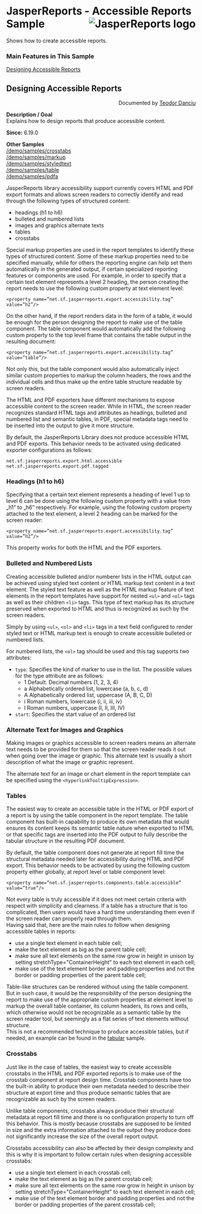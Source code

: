 
# <a name='top'>JasperReports</a> - Accessible Reports Sample <img src="https://jasperreports.sourceforge.net/resources/jasperreports.svg" alt="JasperReports logo" style="float:right"/>

Shows how to create accessible reports.

### Main Features in This Sample

[Designing Accessible Reports](#accessible)
				

## <a name='accessible'>Designing</a> Accessible Reports
<div style="text-align:right; width:100%">Documented by <a href='mailto:teodord@users.sourceforge.net'>Teodor Danciu</a></div>


**Description / Goal**	\
Explains how to design reports that produce accessible content.

**Since:** 6.19.0

**Other Samples** \
[/demo/samples/crosstabs](../crosstabs/index.html)\
[/demo/samples/markup](../markup/index.html)\
[/demo/samples/styledtext](../styledtext/index.html)\
[/demo/samples/table](../table/index.html)\
[/demo/samples/pdfa](../pdfa/index.html)


JasperReports library accessibility support currently covers HTML and PDF export formats and allows screen readers to correctly identify and read through the following types of structured content:
- headings (h1 to h6)
- bulleted and numbered lists
- images and graphics alternate texts
- tables
- crosstabs

Special markup properties are used in the report templates to identify these types of structured content. Some of these markup properties need to be specified manually, while for others the reporting engine can help set them automatically in the generated output, if certain specialized reporting features or components are used. For example, in order to specify that a certain text element represents a level 2 heading, the person creating the report needs to use the following custom property at text element level:
``` 
<property name=”net.sf.jasperreports.export.accessibility.tag” value=”h2”/>
```
On the other hand, if the report renders data in the form of a table, it would be enough for the person designing the report to make use of the table component. The table component would automatically add the following custom property to the top level frame that contains the table output in the resulting document:
```
<property name=”net.sf.jasperreports.export.accessibility.tag” value=”table”/>
```
Not only this, but the table component would also automatically inject similar custom properties to markup the column headers, the rows and the individual cells and thus make up the entire table structure readable by screen readers.

The HTML and PDF exporters have different mechanisms to expose accessible content to the screen reader. While in HTML, the screen reader recognizes standard HTML tags and attributes as headings, bulleted and numbered list and semantic tables, in PDF, special metadata tags need to be inserted into the output to give it more structure.

By default, the JasperReports Library does not produce accessible HTML and PDF exports. This behavior needs to be activated using dedicated exporter configurations as follows:
```
net.sf.jasperreports.export.html.accessible
net.sf.jasperreports.export.pdf.tagged
```
### Headings (h1 to h6)

Specifying that a certain text element represents a heading of level 1 up to level 6 can be done using the following custom property with a value from „h1” to „h6” respectively.
For example, using the following custom property attached to the text element, a level 2 heading can be marked for the screen reader:
```
<property name=”net.sf.jasperreports.export.accessibility.tag” value=”h2”/>
```
This property works for both the HTML and the PDF exporters.

### Bulleted and Numbered Lists

Creating accessible bulleted and/or numberer lists in the HTML output can be achieved using styled text content or HTML markup text content in a text element.
The styled text feature as well as the HTML markup feature of text elements in the report templates have support for nested `<ul>` and `<ol>` tags as well as their children `<li>` tags. This type of text markup has its structure preserved when exported to HTML and thus is recognized as such by the screen readers.

Simply by using `<ul>`, `<ol>` and `<li>` tags in a text field configured to render styled text or HTML markup text is enough to create accessible bulleted or numbered lists.

For numbered lists, the `<ol>` tag should be used and this tag supports two attributes:
- `type`: Specifies the kind of marker to use in the list. The possible values for the type attribute are as follows:
    - 1 Default. Decimal numbers (1, 2, 3, 4)
    - a Alphabetically ordered list, lowercase (a, b, c, d)
    - A Alphabetically ordered list, uppercase (A, B, C, D)
    - i Roman numbers, lowercase (i, ii, iii, iv)
    - I Roman numbers, uppercase (I, II, III, IV)
- `start`: Specifies the start value of an ordered list

### Alternate Text for Images and Graphics

Making images or graphics accessible to screen readers means an alternate text needs to be provided for them so that the screen reader reads it out when going over the image or graphic. This alternate text is usually a short description of what the image or graphic represent.

The alternate text for an image or chart element in the report template can be specified using the `<hyperlinkTooltipExpression>`.

### Tables

The easiest way to create an accessible table in the HTML or PDF export of a report is by using the table component in the report template.
The table component has built-in capability to produce its own metadata that would ensures its content keeps its semantic table nature when exported to HTML or that specific tags are inserted into the PDF output to fully describe the tabular structure in the resulting PDF document.

By default, the table component does not generate at report fill time the structural metadata needed later for accessibility during HTML and PDF export. This behavior needs to be activated by using the following custom property either globally, at report level or table component level:
```
<property name=”net.sf.jasperreports.components.table.accessible” value=”true”/>
```
Not every table is truly accessible if it does not meet certain criteria with respect with simplicity and clearness. If a table has a structure that is too complicated, then users would have a hard time understanding them even if the screen reader can properly read through them.\
Having said that, here are the main rules to follow when designing accessible tables in reports:

- use a single text element in each table cell;
- make the text element as big as the parent table cell;
- make sure all text elements on the same row grow in height in unison by setting stretchType="ContainerHeight" to each text element in each cell;
- make use of the text element border and padding properties and not the border or padding properties of the parent table cell;

Table-like structures can be rendered without using the table component. But in such case, it would be the responsibility of the person designing the report to make use of the appropriate custom properties at element level to markup the overall table container, its column headers, its rows and cells, which otherwise would not be recognizable as a semantic table by the screen reader tool, but seemingly as a flat series of text elements without structure.\
This is not a recommended technique to produce accessible tables, but if needed, an example can be found in the [tabular](../tabular/index.html) sample.

### Crosstabs

Just like in the case of tables, the easiest way to create accessible crosstabs in the HTML and PDF exported reports is to make use of the crosstab component at report design time.
Crosstab components have too the built-in ability to produce their own metadata needed to describe their structure at export time and thus produce semantic tables that are recognizable as such by the screen readers.

Unlike table components, crosstabs always produce their structural metadata at report fill time and there is no configuration property to turn off this behavior. This is mostly because crosstabs are supposed to be limited in size and the extra information attached to the output they produce does not significantly increase the size of the overall report output.

Crosstabs accessibility can also be affected by their design complexity and this is why it is important to follow certain rules when designing accessible crosstabs:

- use a single text element in each crosstab cell;
- make the text element as big as the parent crostab cell;
- make sure all text elements on the same row grow in height in unison by setting stretchType="ContainerHeight" to each text element in each cell;
- make use of the text element border and padding properties and not the border or padding properties of the parent crosstab cell;
